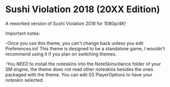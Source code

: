# Sushi Violation 2018 (20XX Edition) #
A reworked version of Sushi Violation 2018 for 1080p/4K!

Important notes:

-Once you use this theme, you can't change back unless you edit Preferences.ini! This theme is designed to be a standalone game, I wouldn't recommend using it if you plan on switching themes.

-You *NEED* to install the noteskins into the NoteSkins/dance folder of your SM engine, the theme does not read other noteskins besides the ones packaged with the theme. You can edit 03 PlayerOptions to have your noteskin selected.
